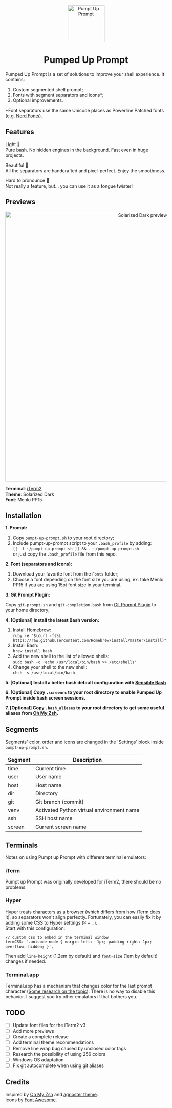 <p align="center">
	<img width="115" alt="Pumpt Up Prompt" src="https://user-images.githubusercontent.com/5172360/32691627-ba884c4a-c71b-11e7-9ed3-ab72ee2cb72a.png">
</p>

<h1 align="center">Pumped Up Prompt</h1>

Pumped Up Prompt is a set of solutions to improve your shell experience. It contains:
1. Custom segmented shell prompt;
2. Fonts with segment separators and icons*;
3. Optional improvements.

*Font separators use the same Unicode places as Powerline Patched fonts (e.g. [Nerd Fonts](https://github.com/ryanoasis/nerd-fonts)).

## Features
Light 🎈<br/>
	Pure bash. No hidden engines in the background. Fast even in huge projects.<br/>
    
Beautiful 🎀<br/>
	All the separators are handcrafted and pixel-perfect. Enjoy the smoothness.<br/>
    
Hard to pronounce 🤔<br/>
	Not really a feature, but... you can use it as a tongue twister!

## Previews

<p align="center">
	<img width="842" alt="Solarized Dark preview" src="https://user-images.githubusercontent.com/5172360/32701825-8b195fb2-c7ed-11e7-88c0-ea6ad9f197f8.png">
</p>

**Terminal**: [iTerm2](https://www.iterm2.com/)<br/>
**Theme**: Solarized Dark<br/>
**Font**: Menlo PP15

## Installation
**1. Prompt:**

1. Copy `pumpt-up-prompt.sh` to your root directory;
2. Include pumpt-up-prompt script to your `.bash_profile` by adding:<br/>
`[[ -f ~/pumpt-up-prompt.sh ]] && . ~/pumpt-up-prompt.sh`<br/>
or just copy the `.bash_profile` file from this repo.

**2. Font (separators and icons):**

1. Download your favorite font from the `Fonts` folder;
2. Choose a font depending on the font size you are using, ex. take Menlo PP15 if you are using 15pt font size in your terminal.

**3. Git Prompt Plugin:**

Copy `git-prompt.sh` and `git-completion.bash` from [Git Prompt Plugin](https://github.com/git/git/tree/master/contrib/completion) to your home directory;

**4. \[Optional\] Install the latest Bash version:**

1. Install Homebrew:<br/>
	`ruby -e "$(curl -fsSL https://raw.githubusercontent.com/Homebrew/install/master/install)"`
2. Install Bash:<br/>
	`brew install bash`
3. Add the new shell to the list of allowed shells:<br/>
	`sudo bash -c 'echo /usr/local/bin/bash >> /etc/shells'`
4. Change your shell to the new shell:<br/>
	`chsh -s /usr/local/bin/bash`

**5. \[Optional\] Install a better bash default configuration with [Sensible Bash](https://github.com/mrzool/bash-sensible)**

**6. \[Optional\] Copy `.screenrc` to your root directory to enable Pumped Up Prompt inside bash screen sessions.**

**7. \[Optional\] Copy `.bash_aliases` to your root directory to get some useful aliases from [Oh My Zsh](https://github.com/robbyrussell/oh-my-zsh/wiki/Cheatsheet).**

## Segments
Segments' color, order and icons are changed in the 'Settings' block inside `pumpt-up-prompt.sh`.

Segment | Description
------- | -----------
time    | Current time
user    | User name
host    | Host name
dir     | Directory
git     | Git branch (commit)
venv    | Activated Python virtual environment name
ssh     | SSH host name
screen  | Current screen name

## Terminals
Notes on using Pumpt up Prompt with different terminal emulators:

### iTerm
Pumpt up Prompt was originally developed for iTerm2, there should be no problems.

### Hyper
Hyper treats characters as a browser (which differs from how iTerm does it), so separators won't align perfectly. Fortunately, you can easily fix it by adding some CSS to Hyper settings (<kbd>⌘</kbd> + <kbd>,</kbd>).<br/>
Start with this configuration:

    // custom css to embed in the terminal window
    termCSS: '.unicode-node { margin-left: -1px; padding-right: 1px; overflow: hidden; }',

Then add `line-height` (1.2em by default) and `font-size` (1em by default) changes if needed.

### Terminal.app
Terminal.app has a mechanism that changes color for the last prompt character ([Some research on the topic](https://github.com/fish-shell/fish-shell/issues/3163)). There is no way to disable this behavior. I suggest you try other emulators if that bothers you.

## TODO
- [ ] Update font files for the iTerm2 v3
- [ ] Add more previews
- [ ] Create a complete release
- [ ] Add terminal theme recommendations
- [ ] Remove line wrap bug caused by unclosed color tags
- [ ] Research the possibility of using 256 colors
- [ ] Windows OS adaptation
- [ ] Fix git autocomplete when using git aliases

## Credits
Inspired by [Oh My Zsh](https://github.com/robbyrussell/oh-my-zsh) and [agnoster theme](https://github.com/robbyrussell/oh-my-zsh/wiki/Themes#agnoster).<br/>
Icons by [Font Awesome](http://fontawesome.io/).
